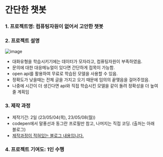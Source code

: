 #  간단한 챗봇
### 1. 프로젝트명: 컴퓨팅자원이 없어서 고안한 챗봇 
### 2. 프로젝트 설명

![image](https://github.com/beomwon/chatbot_using_API/assets/38881094/1a6072e3-f6d5-448b-bbb9-715181ac090e)

- 대화유형을 학습시키기에는 데이터가 모자라고, 컴퓨팅자원이 부족하였음.
- 문의에 대한 대응메뉴얼이 있다면 간단하게 접목이 가능함.
- open api를 활용하여 무료로 학습된 모델을 사용할 수 있음.
- 정확도가 낮을때는 전체 글을 가지고 오기 때문에 임의의 끝맺음을 걸어주었음.
- 나중에 시간이 더 생긴다면 api와 직접 학습시킨 모델을 같이 돌려 정확성을 더 높여줄 계획임

### 3. 제작 과정
- 제작기간: 2일 (23/05/04(목), 23/05/08(월))
- codepen에서 말풍선과 동그란 프로필만 참고, 나머지는 직접 코딩. (출처는 아래 블로그)
- [제작과정이 적혀있는 블로그 내용입니다.](https://beomcoder.tistory.com/68)

### 4. 프로젝트 기여도: 1인 수행
